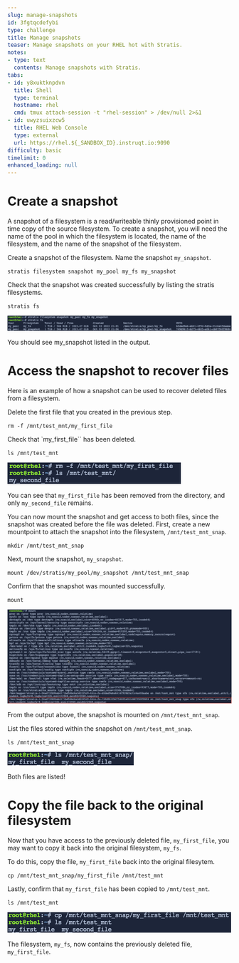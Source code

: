 ```yaml
---
slug: manage-snapshots
id: 3fgtqcdefybi
type: challenge
title: Manage snapshots
teaser: Manage snapshots on your RHEL hot with Stratis.
notes:
- type: text
  contents: Manage snapshots with Stratis.
tabs:
- id: y8xuktknpdvn
  title: Shell
  type: terminal
  hostname: rhel
  cmd: tmux attach-session -t "rhel-session" > /dev/null 2>&1
- id: uwyzsuixzcw5
  title: RHEL Web Console
  type: external
  url: https://rhel.${_SANDBOX_ID}.instruqt.io:9090
difficulty: basic
timelimit: 0
enhanced_loading: null
---
```

Create a snapshot
=================

A snapshot of a filesystem is a read/writeable thinly provisioned point in time copy of the source filesystem. To create a snapshot, you will need the name of the pool in which the filesystem is located, the name of the filesystem, and the name of the snapshot of the filesystem.

Create a snapshot of the filesystem. Name the snapshot `my_snapshot`.

```bash,run
stratis filesystem snapshot my_pool my_fs my_snapshot
```

Check that the snapshot was created successfully by listing the stratis filesystems.

```bash,run
stratis fs
```
![snapshot](../assets/snapshotlist.png)

You should see my_snapshot listed in the output.

Access the snapshot to recover files
====================================

Here is an example of how a snapshot can be used to recover deleted files from a filesystem.

Delete the first file that you created in the previous step.

```bash,run
rm -f /mnt/test_mnt/my_first_file
```

Check that `my_first_file`` has been deleted.

```bash,run
ls /mnt/test_mnt
```
![rm first file](../assets/removefirstfile.png)

You can see that `my_first_file` has been removed from the directory, and only `my_second_file` remains.

You can now mount the snapshot and get access to both files, since the snapshot was created before the file was deleted. First, create a new mountpoint to attach the snapshot into the filesystem, `/mnt/test_mnt_snap`.

```bash,run
mkdir /mnt/test_mnt_snap
```

Next, mount the snapshot, `my_snapshot`.

```bash,run
mount /dev/stratis/my_pool/my_snapshot /mnt/test_mnt_snap
```

Confirm that the snapshot was mounted successfully.

```bash,run
mount
```
![mounted snapshot](../assets/mountedsnapshot.png)

From the output above, the snapshot is mounted on `/mnt/test_mnt_snap`.

List the files stored within the snapshot on `/mnt/test_mnt_snap`.

```bash,run
ls /mnt/test_mnt_snap
```

![list snapshot contents](../assets/listsnapshotcontents.png)

Both files are listed!

 Copy the file back to the original filesystem
 =============================================

 Now that you have access to the previously deleted file, `my_first_file`, you may want to copy it back into the original filesystem, `my_fs`.

To do this, copy the file, `my_first_file` back into the original filesytem.

```bash,run
cp /mnt/test_mnt_snap/my_first_file /mnt/test_mnt
```

Lastly, confirm that `my_first_file` has been copied to `/mnt/test_mnt`.

```bash,run
ls /mnt/test_mnt
```

![copied back](../assets/copiedback.png)

The filesystem, `my_fs`, now contains the previously deleted file, `my_first_file`.
